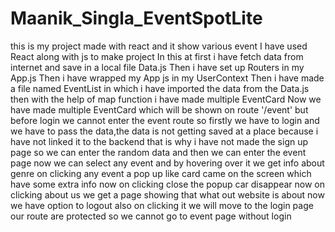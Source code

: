 # Maanik_Singla_EventSpotLite
this is my project made with react and it show various event
I have used React along with js to make project
In this at first i have fetch data from internet and save in a local file Data.js
Then i have set up Routers in my App.js
Then i have wrapped my App js in my UserContext
Then i have made a file named EventList in which i have imported the data from the Data.js then with the help of map function i have made multiple EventCard
Now we have made multiple EventCard which will be shown on route '/event'
but before login we cannot enter the event route
so firstly we have to login and we have to pass the data,the data is not getting saved at a place because i have not linked it to the backend that is why i have not made the sign up page
so we can enter the random data and then we can enter the event page
now we can select any event and by hovering over it we get info about genre
on clicking any event a pop up like card came on the screen which have some extra info
now on clicking close the popup car disappear
now on clicking about us we get a page showing that what out website is about
now we have option to logout also on clicking it we will move to the login page
our route are protected so we cannot go to event page without login
